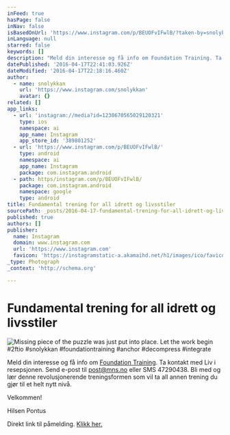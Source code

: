 ```yaml
---
inFeed: true
hasPage: false
inNav: false
isBasedOnUrl: 'https://www.instagram.com/p/BEUOFvIFwlB/?taken-by=snolykkan'
inLanguage: null
starred: false
keywords: []
description: "Meld din interesse og få info om Foundation Training. Ta kontakt med Liv i resepsjonen. Send e-post til post@mns.no eller SMS 47290438. Bli med og lær denne revolusjonerende treningsformen som vil ta all annen trening du gjør til et helt nytt nivå.\_"
datePublished: '2016-04-17T22:41:03.926Z'
dateModified: '2016-04-17T22:18:16.460Z'
author:
  - name: snolykkan
    url: 'https://www.instagram.com/snolykkan'
    avatar: {}
related: []
app_links:
  - url: 'instagram://media?id=1230670565029120321'
    type: ios
    namespace: ai
    app_name: Instagram
    app_store_id: '389801252'
  - url: 'https://www.instagram.com/p/BEUOFvIFwlB/'
    type: android
    namespace: ai
    app_name: Instagram
    package: com.instagram.android
  - path: https/instagram.com/p/BEUOFvIFwlB/
    package: com.instagram.android
    namespace: google
    type: android
title: Fundamental trening for all idrett og livsstiler
sourcePath: _posts/2016-04-17-fundamental-trening-for-all-idrett-og-livsstiler.md
published: true
authors: []
publisher:
  name: Instagram
  domain: www.instagram.com
  url: 'https://www.instagram.com'
  favicon: 'https://instagramstatic-a.akamaihd.net/h1/images/ico/favicon.ico/7cdab0872b15.ico'
_type: Photograph
_context: 'http://schema.org'

---
```

# Fundamental trening for all idrett og livsstiler
![Missing piece of the puzzle was just put into place. Let the work begin #2ftio #snolykkan #foundationtraining #anchor #decompress #integrate](https://scontent.cdninstagram.com/t51.2885-15/s640x640/sh0.08/e35/12724703_1752938871603001_990957870_n.jpg?ig_cache_key=MTIzMDY3MDU2NTAyOTEyMDMyMQ%3D%3D.2)

Meld din interesse og få info om [Foundation Training][0]. Ta kontakt med Liv i resepsjonen. Send e-post til post@mns.no eller SMS 47290438\. Bli med og lær denne revolusjonerende treningsformen som vil ta all annen trening du gjør til et helt nytt nivå. 

Velkommen!

Hilsen Pontus

Direkt link til påmelding. [Klikk her.][1]

[0]: www.foundationtraining.com
[1]: https://podio.com/webforms/15407725/1032986